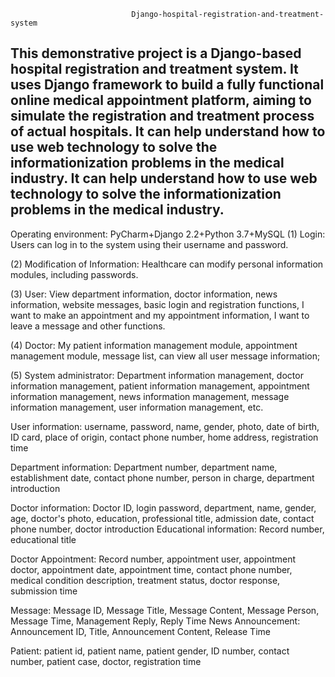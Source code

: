                                Django-hospital-registration-and-treatment-system
This demonstrative project is a Django-based hospital registration and treatment system. It uses Django framework to build a fully functional online medical appointment platform, 
aiming to simulate the registration and treatment process of actual hospitals. It can help understand how to use web technology to solve the informationization problems in the medical industry. 
It can help understand how to use web technology to solve the informationization problems in the medical industry.
---------------------------------------------------------------------------------------------------------------------------------------------------------------------------------------------------------------------------
Operating environment: PyCharm+Django 2.2+Python 3.7+MySQL 
(1) Login: Users can log in to the system using their username and password. 

(2) Modification of Information: Healthcare can modify personal information modules, including passwords. 

(3) User: View department information, doctor information, news information, website messages, basic login and registration functions, I want to make an appointment and my appointment information, I want to leave a message and other functions. 

(4) Doctor: My patient information management module, appointment management module, message list, can view all user message information; 

(5) System administrator: Department information management, doctor information management, patient information management, appointment information management, news information management, message information management, user information management, etc. 

User information: username, password, name, gender, photo, date of birth, ID card, place of origin, contact phone number, home address, registration time

Department information: Department number, department name, establishment date, contact phone number, person in charge, department introduction 

Doctor information: Doctor ID, login password, department, name, gender, age, doctor's photo, education, professional title, admission date, contact phone number, doctor introduction Educational information: Record number, educational title

Doctor Appointment: Record number, appointment user, appointment doctor, appointment date, appointment time, contact phone number, medical condition description, treatment status, doctor response, submission time

Message: Message ID, Message Title, Message Content, Message Person, Message Time, Management Reply, Reply Time News Announcement: Announcement ID, Title, Announcement Content, Release Time

Patient: patient id, patient name, patient gender, ID number, contact number, patient case, doctor, registration time
